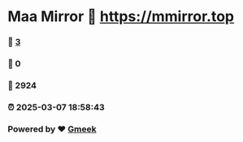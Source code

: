 # Maa Mirror :link: https://mmirror.top 
### :page_facing_up: [3](https://mmirror.top/tag.html) 
### :speech_balloon: 0 
### :hibiscus: 2924 
### :alarm_clock: 2025-03-07 18:58:43 
### Powered by :heart: [Gmeek](https://github.com/Meekdai/Gmeek)
